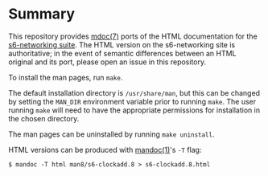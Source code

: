 # Summary

This repository provides [mdoc(7)](https://man.openbsd.org/mdoc.7)
ports of the HTML documentation for the [s6-networking
suite](http://skarnet.org/software/s6-networking/). The HTML version
on the s6-networking site is authoritative; in the event of semantic
differences between an HTML original and its port, please open an
issue in this repository.

To install the man pages, run `make`.

The default installation directory is `/usr/share/man`, but this can
be changed by setting the `MAN_DIR` environment variable prior to
running `make`.  The user running `make` will need to have the
appropriate permissions for installation in the chosen directory.

The man pages can be uninstalled by running `make uninstall`.

HTML versions can be produced with
[mandoc(1)](https://man.openbsd.org/mandoc.1)'s `-T` flag:

```
$ mandoc -T html man8/s6-clockadd.8 > s6-clockadd.8.html
```
